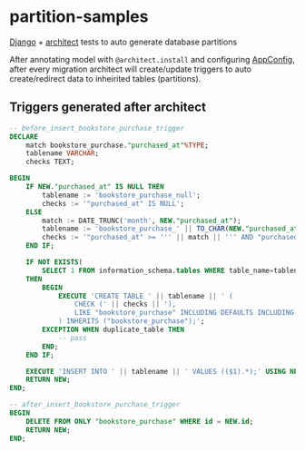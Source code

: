 # partition-samples
[Django](https://docs.djangoproject.com/en/3.0/) + [architect](https://architect.readthedocs.io/features/partition/) tests to auto generate database partitions

After annotating model with `@architect.install` and configuring [AppConfig](partition_samples/bookstore/apps.py), after every migration architect will create/update triggers to auto create/redirect data to inheirited tables (partitions).


## Triggers generated after architect

```sql
-- before_insert_bookstore_purchase_trigger
DECLARE
    match bookstore_purchase."purchased_at"%TYPE;
    tablename VARCHAR;
    checks TEXT;

BEGIN
    IF NEW."purchased_at" IS NULL THEN
        tablename := 'bookstore_purchase_null';
        checks := '"purchased_at" IS NULL';
    ELSE
        match := DATE_TRUNC('month', NEW."purchased_at");
        tablename := 'bookstore_purchase_' || TO_CHAR(NEW."purchased_at", '"y"YYYY"m"MM');
        checks := '"purchased_at" >= ''' || match || ''' AND "purchased_at" < ''' || (match + INTERVAL '1 month') || '''';
    END IF;

    IF NOT EXISTS(
        SELECT 1 FROM information_schema.tables WHERE table_name=tablename)
    THEN
        BEGIN
            EXECUTE 'CREATE TABLE ' || tablename || ' (
                CHECK (' || checks || '),
                LIKE "bookstore_purchase" INCLUDING DEFAULTS INCLUDING CONSTRAINTS INCLUDING INDEXES
            ) INHERITS ("bookstore_purchase");';
        EXCEPTION WHEN duplicate_table THEN
            -- pass
        END;
    END IF;

    EXECUTE 'INSERT INTO ' || tablename || ' VALUES (($1).*);' USING NEW;
    RETURN NEW;
END;

```

```sql
-- after_insert_bookstore_purchase_trigger
BEGIN
    DELETE FROM ONLY "bookstore_purchase" WHERE id = NEW.id;
    RETURN NEW;
END; 
```
